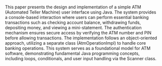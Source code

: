This paper presents the design and implementation of a simple ATM (Automated Teller Machine) user interface using Java. 
The system provides a console-based interaction where users can perform essential banking transactions such as checking account balance, withdrawing funds, depositing money, and viewing a mini-statement. 
The authentication mechanism ensures secure access by verifying the ATM number and PIN before allowing transactions. 
The implementation follows an object-oriented approach, utilizing a separate class (AtmOperationImpl) to handle core banking operations. 
This system serves as a foundational model for ATM software, demonstrating fundamental Java programming concepts, including loops, conditionals, and user input handling via the Scanner class.
